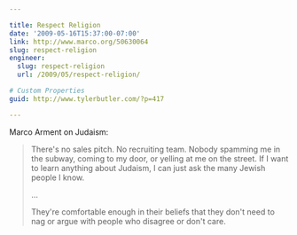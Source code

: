 ```yaml
---

title: Respect Religion
date: '2009-05-16T15:37:00-07:00'
link: http://www.marco.org/50630064
slug: respect-religion
engineer:
  slug: respect-religion
  url: /2009/05/respect-religion/

# Custom Properties
guid: http://www.tylerbutler.com/?p=417

---
```


Marco Arment on Judaism:

> There's no sales pitch. No recruiting team. Nobody spamming me in the
subway, coming to my door, or yelling at me on the street. If I want to learn
anything about Judaism, I can just ask the many Jewish people I know.
>
> ...
>
> They're comfortable enough in their beliefs that they don't need to nag or
argue with people who disagree or don't care.
